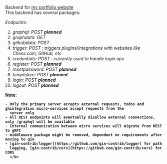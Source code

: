 Backend for [my portfolio website](ssnk.in)
<br>
This backend has several packages:

<i>Endpoints:

1. graphql: POST <b>planned</b>
2. graphdata: GET
3. githubdata: POST
4. trigger: POST : triggers plugins/integrations with websites like Chess.com, GitHub, etc
5. credentials: POST : currently used to handle login ops
6. register: POST <b>planned</b>
7. resetpassword: POST <b>planned</b>
8. temptoken: POST <b>planned</b>
9. login: POST <b>planned</b>
10. logout: POST <b>planned</b>
    </i>
    <br>

<b>Note:

    - Only the primary server accepts external requests, todos and ghintegration micro-services accept requests from the
      server only
    - All REST endpoints will eventually disallow external connections, only /graphql will be available
    - Internal communication between micro services will migrate from REST to gRPC
    - middleware package might be removed, dependent on requirements after moving to gin
    - [gin-contrib/logger](https://github.com/gin-contrib/logger) for path
      logging, [gin-contrib/cors](https://github.com/gin-contrib/cors) for CORS
      </b>
